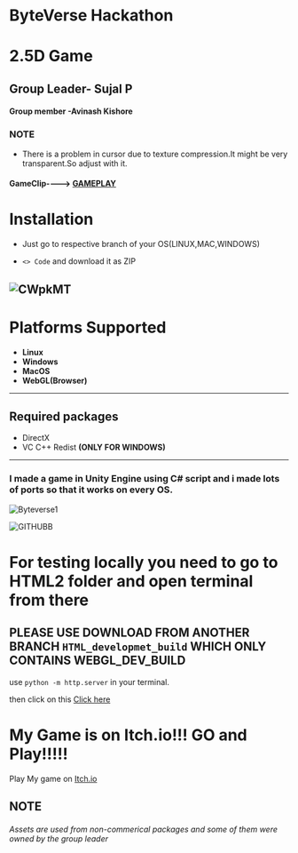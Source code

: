 # ByteVerse Hackathon
# 2.5D Game
  
  ## Group Leader- Sujal P 
  #### Group member -Avinash Kishore 

  ### NOTE
  - There is a problem in  cursor due to texture compression.It might be very transparent.So adjust with it.
  #### GameClip----> [GAMEPLAY](https://youtu.be/SzG7gCH3qLg)

  # Installation

  - Just go to respective branch of your OS(LINUX,MAC,WINDOWS)

  - `<> Code` and download it as ZIP
    


![CWpkMT](https://github.com/pSujalp/ByteVerse/assets/108971732/7e0c06a2-6817-4f14-ab84-a5bbba4d7537)
---

# Platforms Supported
- **Linux**
- **Windows**
- **MacOS**
- **WebGL(Browser)**
---
  ## Required packages
  - DirectX
  - VC C++ Redist  **(ONLY FOR WINDOWS)**
  ---


### I made a game in Unity Engine using C# script and i made lots of ports so that it works on every OS.


![Byteverse1](https://github.com/pSujalp/ByteVerse/assets/108971732/4cd41cbe-d638-4cde-a9d1-f9ea14ae42f1)


![GITHUBB](https://github.com/pSujalp/ByteVerse/assets/108971732/2f26aa74-0b08-43a7-8641-0b297e9343be)

# For testing locally you need to go to HTML2 folder and open terminal from there 

## PLEASE USE DOWNLOAD FROM ANOTHER BRANCH `HTML_developmet_build` WHICH ONLY CONTAINS WEBGL_DEV_BUILD 

use `python -m http.server` in your terminal.

then click on this [Click here](http://localhost:8000)

# My Game is on Itch.io!!! GO and Play!!!!!

Play My game on [Itch.io](https://psujalp.itch.io/island)

**NOTE** 
---

###### Assets are used from non-commerical packages and some of them were owned by the group leader









